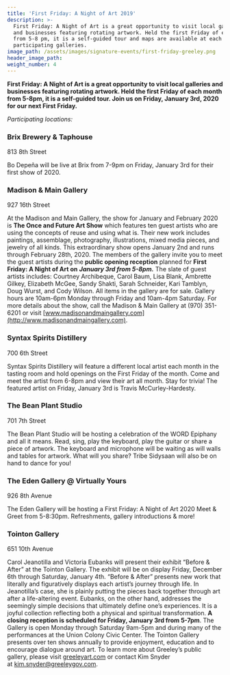 ```yaml
---
title: 'First Friday: A Night of Art 2019'
description: >-
  First Friday: A Night of Art is a great opportunity to visit local galleries
  and businesses featuring rotating artwork. Held the first Friday of each month
  from 5-8 pm, it is a self-guided tour and maps are available at each of the
  participating galleries.
image_path: /assets/images/signature-events/first-friday-greeley.png
header_image_path:
weight_number: 4
---
```


**First Friday: A Night of Art is a great opportunity to visit local galleries and businesses featuring rotating artwork. Held the first Friday of each month from 5-8pm, it is a self-guided tour. Join us on Friday, January 3rd, 2020 for our next First Friday.**

*Participating locations:*

### Brix Brewery & Taphouse

813 8th Street

Bo Depe&ntilde;a will be live at Brix from 7-9pm on Friday, January 3rd for their first show of 2020.

### Madison & Main Gallery

927 16th Street

At the Madison and Main Gallery, the show for January and February 2020 is **The Once and Future Art Show** which features ten guest artists who are using the concepts of reuse and using what is. Their new work includes paintings, assemblage, photography, illustrations, mixed media pieces, and jewelry of all kinds. This extraordinary show opens January 2nd and runs through February 28th, 2020. The members of the gallery invite you to meet the guest artists during the **public opening reception** planned for **First Friday: A Night of Art on** ***January 3rd from 5-8pm.*** The slate of guest artists includes: Courtney Archibeque, Carol Baum, Lisa Blank, Ambrette Gilkey, Elizabeth McGee, Sandy Shakti, Sarah Schneider, Kari Tamblyn, Doug Wurst, and Cody Wilson. All items in the gallery are for sale. Gallery hours are 10am-6pm Monday through Friday and 10am-4pm Saturday. For more details about the show, call the Madison & Main Gallery at (970) 351-6201 or visit [www.madisonandmaingallery.com](http://www.madisonandmaingallery.com).

### Syntax Spirits Distillery

700 6th Street

Syntax Spirits Distillery will feature a different local artist each month in the tasting room and hold openings on the First Friday of the month. Come and meet the artist from 6-8pm and view their art all month. Stay for trivia\! The featured artist on Friday, January 3rd is Travis McCurley-Hardesty.

### The Bean Plant Studio

701 7th Street

The Bean Plant Studio will be hosting a celebration of the WORD Epiphany and all it means. Read, sing, play the keyboard, play the guitar or share a piece of artwork. The keyboard and microphone will be waiting as will walls and tables for artwork. What will you share? Tribe Sidysaan will also be on hand to dance for you\!

### The Eden Gallery @ Virtually Yours

926 8th Avenue

The Eden Gallery will be hosting a First Friday: A Night of Art 2020 Meet & Greet from 5-8:30pm. Refreshments, gallery introductions & more\!

### Tointon Gallery

651 10th Avenue

Carol Jeanotilla and Victoria Eubanks will present their exhibit “Before & After” at the Tointon Gallery. The exhibit will be on display Friday, December 6th through Saturday, January 4th. “Before & After” presents new work that literally and figuratively displays each artist’s journey through life. In Jeanotilla’s case, she is plainly putting the pieces back together through art after a life-altering event. Eubanks, on the other hand, addresses the seemingly simple decisions that ultimately define one’s experiences. It is a joyful collection reflecting both a physical and spiritual transformation. **A closing reception is scheduled for Friday, January 3rd from 5-7pm**. The Gallery is open Monday through Saturday 9am-5pm and during many of the performances at the Union Colony Civic Center. The Tointon Gallery presents over ten shows annually to provide enjoyment, education and to encourage dialogue around art. To learn more about Greeley’s public gallery, please visit&nbsp;[greeleyart.com](http://greeleyart.com/)&nbsp;or contact Kim Snyder at&nbsp;[kim.snyder@greeleygov.com](mailto:kim.snyder@greeleygov.com).